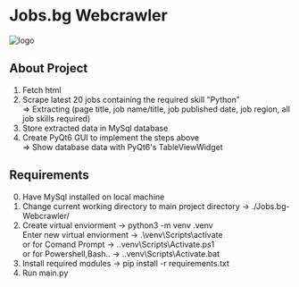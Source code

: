 Jobs.bg Webcrawler
==================

![logo](https://user-images.githubusercontent.com/100529135/207468197-274bf10e-160d-4617-a46f-1c925c1553f0.png)

About Project
---
1. Fetch html
2. Scrape latest 20 jobs containing the required skill "Python" <br />
   => Extracting (page title, job name/title, job published date, job region, all job skills required)  
3. Store extracted data in MySql database
4. Create PyQt6 GUI to implement the steps above <br />
   => Show database data with PyQt6's TableViewWidget

Requirements
--- 
0. Have MySql installed on local machine
1. Change current working directory to main project directory -> ./Jobs.bg-Webcrawler/
2. Create virtual enviorment -> python3 -m venv .venv <br />
   Enter new virtual enviorment -> .\venv\Scripts\activate  <br />
      or  for Comand Prompt -> .\.venv\Scripts\Activate.ps1 <br /> 
      or for Powershell,Bash.. -> .\.venv\Scripts\Activate.bat
3. Install required modules -> pip install -r requirements.txt
4. Run main.py

